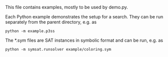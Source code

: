 This file contains examples, mostly to be used by demo.py. 

Each Python example demonstrates the setup for a search. They can be run separately from the parent directory,
e.g. as

`python -m example.p3ss`

The *.sym files are SAT instances in symbolic format and can be run, e.g. as

`python -m symsat.runsolver example/coloring.sym`
